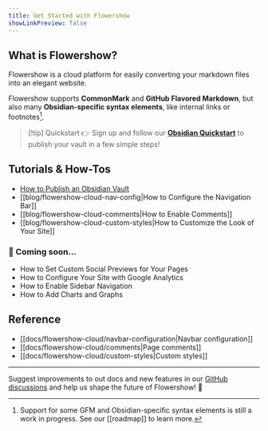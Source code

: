 ```yaml
---
title: Get Started with Flowershow
showLinkPreview: false
---
```


## What is Flowershow?

Flowershow is a cloud platform for easily converting your markdown files into an elegant website. 

Flowershow supports **CommonMark** and **GitHub Flavored Markdown**, but also many **Obsidian-specific syntax elements**, like internal links or footnotes[^1].
[^1]: Support for some GFM and Obsidian-specific syntax elements is still a work in progress. See our [[roadmap]] to learn more.

> [!tip] Quickstart
👉 Sign up and follow our **[Obsidian Quickstart](https://cloud.flowershow.app/obsidian-quickstart)** to publish your vault in a few simple steps!

## Tutorials & How-Tos

- [How to Publish an Obsidian Vault](https://cloud.flowershow.app/obsidian-quickstart)
- [[blog/flowershow-cloud-nav-config|How to Configure the Navigation Bar]]
- [[blog/flowershow-cloud-comments|How to Enable Comments]]
- [[blog/flowershow-cloud-custom-styles|How to Customize the Look of Your Site]]

### 🚧 Coming soon...

- How to Set Custom Social Previews for Your Pages
- How to Configure Your Site with Google Analytics
- How to Enable Sidebar Navigation
- How to Add Charts and Graphs

## Reference

- [[docs/flowershow-cloud/navbar-configuration|Navbar configuration]]
- [[docs/flowershow-cloud/comments|Page comments]]
- [[docs/flowershow-cloud/custom-styles|Custom styles]]

---

Suggest improvements to out docs and new features in our [GitHub discussions](https://github.com/orgs/flowershow/discussions) and help us shape the future of Flowershow! 💐
